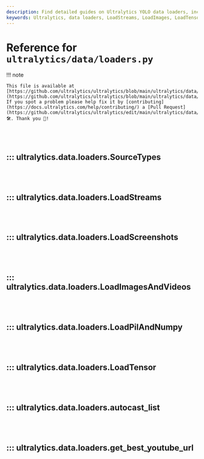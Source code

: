 ```yaml
---
description: Find detailed guides on Ultralytics YOLO data loaders, including LoadStreams, LoadImages and LoadTensor. Learn how to get the best YouTube URLs.
keywords: Ultralytics, data loaders, LoadStreams, LoadImages, LoadTensor, YOLO, YouTube URLs
---
```


# Reference for `ultralytics/data/loaders.py`

!!! note

    This file is available at [https://github.com/ultralytics/ultralytics/blob/main/ultralytics/data/loaders.py](https://github.com/ultralytics/ultralytics/blob/main/ultralytics/data/loaders.py). If you spot a problem please help fix it by [contributing](https://docs.ultralytics.com/help/contributing/) a [Pull Request](https://github.com/ultralytics/ultralytics/edit/main/ultralytics/data/loaders.py) 🛠️. Thank you 🙏!

<br><br>

## ::: ultralytics.data.loaders.SourceTypes

<br><br>

## ::: ultralytics.data.loaders.LoadStreams

<br><br>

## ::: ultralytics.data.loaders.LoadScreenshots

<br><br>

## ::: ultralytics.data.loaders.LoadImagesAndVideos

<br><br>

## ::: ultralytics.data.loaders.LoadPilAndNumpy

<br><br>

## ::: ultralytics.data.loaders.LoadTensor

<br><br>

## ::: ultralytics.data.loaders.autocast_list

<br><br>

## ::: ultralytics.data.loaders.get_best_youtube_url

<br><br>
